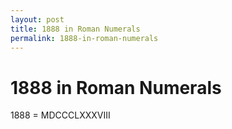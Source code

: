 ```yaml
---
layout: post
title: 1888 in Roman Numerals
permalink: 1888-in-roman-numerals
---
```


# 1888 in Roman Numerals

1888 = MDCCCLXXXVIII
